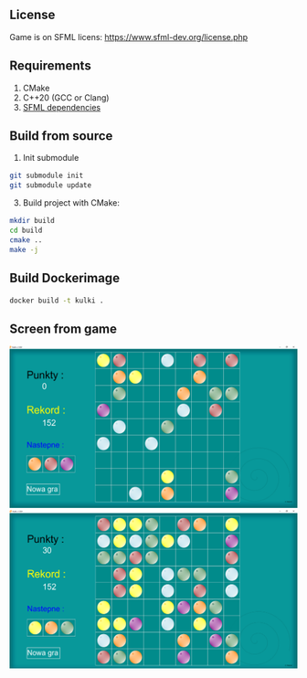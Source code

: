 License
---
Game is on SFML licens:
https://www.sfml-dev.org/license.php

Requirements
---
1. CMake
2. C++20 (GCC or Clang)
3. [SFML dependencies](https://www.sfml-dev.org/tutorials/2.6/compile-with-cmake.php)

Build from source
---

1. Init submodule
```sh
git submodule init
git submodule update
```

3. Build project with CMake:
```sh
mkdir build
cd build
cmake ..
make -j
```

Build Dockerimage
---
```sh
docker build -t kulki .
```

Screen from game
---
![alt text](https://github.com/wojciechmadry/Kulki/blob/master/Screen/game1.PNG)
![alt text](https://github.com/wojciechmadry/Kulki/blob/master/Screen/game2.PNG)

